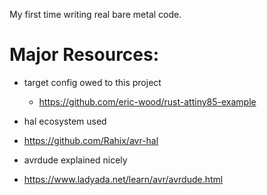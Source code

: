 My first time writing real bare metal code.

# Major Resources:

- target config owed to this project

  - https://github.com/eric-wood/rust-attiny85-example

 - hal ecosystem used

  - https://github.com/Rahix/avr-hal

 - avrdude explained nicely

  - https://www.ladyada.net/learn/avr/avrdude.html
